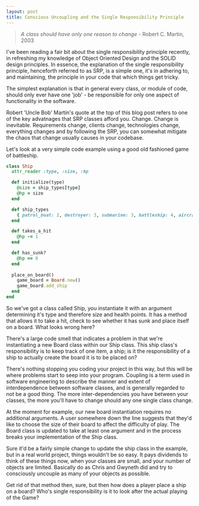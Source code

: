 ```yaml
---
layout: post
title: Conscious Uncoupling and the Single Responsibility Principle
---
```


> *A class should have only one reason to change* - Robert C. Martin, 2003

I've been reading a fair bit about the single responsibility principle recently, in refreshing my knowledge of Object Oriented Design and the SOLID design principles. In essence, the explanation of the single responsibility principle, henceforth referred to as SRP, is a simple one, it's in adhering to, and maintaining, the principle in your code that which things get tricky.

The simplest explanation is that in general every class, or module of code, should only ever have one 'job' - be responsible for only one aspect of functionality in the software.

Robert 'Uncle Bob' Martin's quote at the top of this blog post refers to one of the key advatnages that SRP classes afford you. Change. Change is inevitable. Requirements change, clients change, technologies change, everything changes and by following the SRP, you can somewhat mitigate the chaos that change usually causes in your codebase.

Let's look at a very simple code example using a good old fashioned game of battleship.

```Ruby
class Ship
  attr_reader :type, :size, :hp

  def initialize(type)
    @size = ship_types[type]
    @hp = size
  end

  def ship_types
    { patrol_boat: 2, destroyer: 3, submarine: 3, battleship: 4, aircraft_carrier: 5 }
  end

  def takes_a_hit
    @hp -= 1
  end

  def has_sunk?
    @hp == 0
  end
  
  place_on_board()
    game_board = Board.new()
    game_board.add_ship
  end
end
```

So we've got a class called Ship, you instantiate it with an argument determining it's type and therefore size and health points. It has a method that allows it to take a hit, check to see whether it has sunk and place itself on a board. What looks wrong here?

There's a large code smell that indicates a problem in that we're instantiating a new Board class within our Ship class. This ship class's responsibility is to keep track of one item, a ship; is it the responsibility of a ship to actually create the board it is to be placed on?

There's nothing stopping you coding your project in this way, but this will be where problems start to seep into your program. Coupling is a term used in software engineering to describe the manner and extent of interdependence between software classes, and is generally regarded to not be a good thing. The more inter-dependencies you have between your classes, the more you'll have to change should any one single class change.

At the moment for example, our new board instantiation requires no additional arguments. A user somewhere down the line suggests that they'd like to choose the size of their board to affect the difficulty of play. The Board class is updated to take at least one argument and in the process breaks your implementation of the Ship class.

Sure it'd be a fairly simple change to update the ship class in the example, but in a real world project, things wouldn't be so easy. It pays dividends to think of these things now, when your classes are small, and your number of objects are limited. Basically do as Chris and Gwyneth did and try to consciously uncouple as many of your objects as possible.

Get rid of that method then, sure, but then how does a player place a ship on a board? Who's single responsibility is it to look after the actual playing of the Game?
